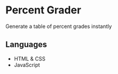 # Percent Grader

Generate a table of percent grades instantly

## Languages
- HTML & CSS
- JavaScript 
